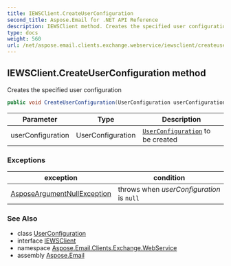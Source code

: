 ```yaml
---
title: IEWSClient.CreateUserConfiguration
second_title: Aspose.Email for .NET API Reference
description: IEWSClient method. Creates the specified user configuration
type: docs
weight: 560
url: /net/aspose.email.clients.exchange.webservice/iewsclient/createuserconfiguration/
---
```

## IEWSClient.CreateUserConfiguration method

Creates the specified user configuration

```csharp
public void CreateUserConfiguration(UserConfiguration userConfiguration)
```

| Parameter | Type | Description |
| --- | --- | --- |
| userConfiguration | UserConfiguration | [`UserConfiguration`](../../userconfiguration/) to be created |

### Exceptions

| exception | condition |
| --- | --- |
| [AsposeArgumentNullException](../../../aspose.email/asposeargumentnullexception/) | throws when *userConfiguration* is `null` |

### See Also

* class [UserConfiguration](../../userconfiguration/)
* interface [IEWSClient](../)
* namespace [Aspose.Email.Clients.Exchange.WebService](../../iewsclient/)
* assembly [Aspose.Email](../../../)


